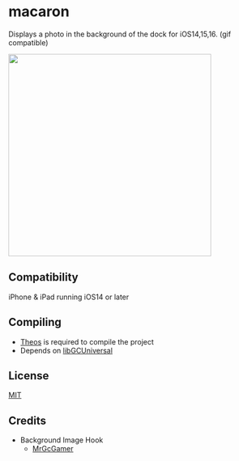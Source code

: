 # macaron
Displays a photo in the background of the dock for iOS14,15,16.
(gif compatible)

<img src="https://github.com/straight-tamago/macaron/blob/84d0bccafbe71e635eb5855aa900d06c404ec6b3/Images/IMG_1237.jpg" width="400">

## Compatibility
iPhone & iPad running iOS14 or later

## Compiling
  - [Theos](https://theos.dev/) is required to compile the project
  - Depends on [libGCUniversal](https://github.com/MrGcGamer/LibGcUniversalDocumentation)

## License
[MIT](https://github.com/shimajiron/macaron/blob/master/LICENSE.md)

## Credits
  - Background Image Hook
    - [MrGcGamer](https://twitter.com/MrGcGamer)
